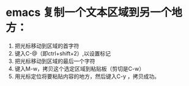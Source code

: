 # emacs 复制一个文本区域到另一个地方：

1. 把光标移动到区域的首字符
2. 键入C-@（即ctrl+shift+2）,以设置标记
3. 把光标移动到区域的最后一个字符
4. 键入M-w，拷贝这个选定区域到粘贴板（剪切是C-w）
5. 用光标定位将要粘贴内容的地方，然后键入C-y ，拷贝成功。